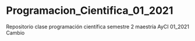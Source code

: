 # Programacion_Cientifica_01_2021
Repositorio clase programación científica semestre 2 maestría AyCI 01_2021
Cambio

